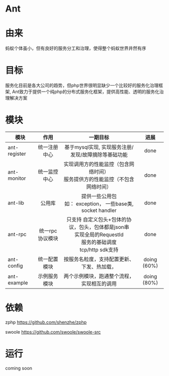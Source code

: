 # Ant

由来
===

蚂蚁个体虽小，但有良好的服务分工和治理，使得整个蚂蚁世界井然有序

目标
===
服务化目前是各大公司的趋势，但php世界很明显缺少一个比较好的服务化治理框架, Ant致力于提供一个纯php的分布式服务化框架，提供高性能、透明的服务化治理解决方案

模块
===

| 模块           | 作用           | 一期目标           | 进展 | 
| ------------- |:-------------:|:-------------:|:-------------:|
| ant-register | 统一注册中心|基于mysql实现, 实现服务注册/发现/故障摘除等基础功能| done|
| ant-monitor     | 统一监控中心    |实现调用方的性能监控（包含网络时间）<br/>服务提供方的性能监控（不包含网络时间）|done|
| ant-lib | 公用库      |提供一些公用包<br/>如： exception， 一些base类, socket handler|done|
| ant-rpc | 统一rpc协议模块      |只支持 自定义包头+包体的协议，包头，包体都是json串<br/>实现全局的RequestId<br/>服务的基础调度<br/>tcp/http sdk支持|done|
| ant-config | 统一配置模块      |按服务名粒度，支持配置更新、下发、热加载，|doing (60%)|
|ant-example| 示例服务模块 | 两个示例模块，跑通整个流程，实现相互的调用|doing (80%)|

依赖
===
zphp            <https://github.com/shenzhe/zphp>

swoole          <https://github.com/swoole/swoole-src>

运行
==
coming soon
